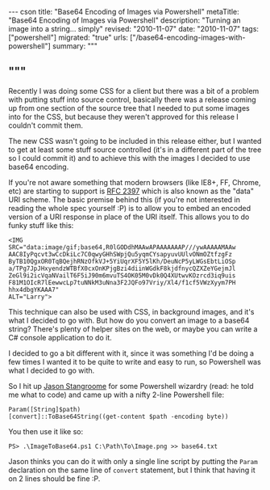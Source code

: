 --- cson
title: "Base64 Encoding of Images via Powershell"
metaTitle: "Base64 Encoding of Images via Powershell"
description: "Turning an image into a string... simply"
revised: "2010-11-07"
date: "2010-11-07"
tags: ["powershell"]
migrated: "true"
urls: ["/base64-encoding-images-with-powershell"]
summary: """

"""
---
Recently I was doing some CSS for a client but there was a bit of a problem with putting stuff into source control, basically there was a release coming up from one section of the source tree that I needed to put some images into for the CSS, but because they weren't approved for this release I couldn't commit them.

The new CSS wasn't going to be included in this release either, but I wanted to get at least some stuff source controlled (it's in a different part of the tree so I could commit it) and to achieve this with the images I decided to use base64 encoding.

If you're not aware something that modern browsers (like IE8+, FF, Chrome, etc) are starting to support is [RFC 2397][1] which is also known as the "data" URI scheme. The basic premise behind this (if you're not interested in reading the whole spec yourself :P) is to allow you to embed an encoded version of a URI response in place of the URI itself. This allows you to do funky stuff like this:

    <IMG
    SRC="data:image/gif;base64,R0lGODdhMAAwAPAAAAAAAP///ywAAAAAMAAw
    AAC8IyPqcvt3wCcDkiLc7C0qwyGHhSWpjQu5yqmCYsapyuvUUlvONmOZtfzgFz
    ByTB10QgxOR0TqBQejhRNzOfkVJ+5YiUqrXF5Y5lKh/DeuNcP5yLWGsEbtLiOSp
    a/TPg7JpJHxyendzWTBfX0cxOnKPjgBzi4diinWGdkF8kjdfnycQZXZeYGejmJl
    ZeGl9i2icVqaNVailT6F5iJ90m6mvuTS4OK05M0vDk0Q4XUtwvKOzrcd3iq9uis
    F81M1OIcR7lEewwcLp7tuNNkM3uNna3F2JQFo97Vriy/Xl4/f1cf5VWzXyym7PH
    hhx4dbgYKAAA7"
    ALT="Larry">

This technique can also be used with CSS, in background images, and it's what I decided to go with. But how do you convert an image to a base64 string? There's plenty of helper sites on the web, or maybe you can write a C# console application to do it.

I decided to go a bit different with it, since it was something I'd be doing a few times I wanted it to be quite to write and easy to run, so Powershell was what I decided to go with.

So I hit up [Jason Stangroome][2] for some Powershell wizardry (read: he told me what to code) and came up with a nifty 2-line Powershell file:

    Param([String]$path)
    [convert]::ToBase64String((get-content $path -encoding byte))

You then use it like so:

    PS> .\ImageToBase64.ps1 C:\Path\To\Image.png >> base64.txt

Jason thinks you can do it with only a single line script by putting the `Param` declaration on the same line of `convert` statement, but I think that having it on 2 lines should be fine :P.

  [1]: http://tools.ietf.org/html/rfc2397
  [2]: http://blog.codeassassin.com/
